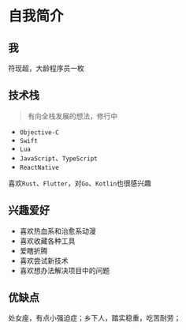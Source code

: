 # 自我简介


## 我

符现超，大龄程序员一枚

## 技术栈

> 有向全栈发展的想法，修行中

-   `Objective-C`
-   `Swift`
-   `Lua`
-   `JavaScript`、`TypeScript`
-   `ReactNative`

喜欢`Rust`、`Flutter`，对`Go`、`Kotlin`也很感兴趣

## 兴趣爱好

-   喜欢热血系和治愈系动漫
-   喜欢收藏各种工具
-   爱瞎折腾
-   喜欢尝试新技术
-   喜欢想办法解决项目中的问题

## 优缺点

处女座，有点小强迫症；乡下人，踏实稳重，吃苦耐劳；

